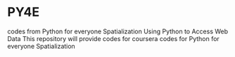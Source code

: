 # PY4E
codes from Python for everyone Spatialization
Using Python to Access Web Data
This repository will provide codes for coursera codes for Python for everyone Spatialization

